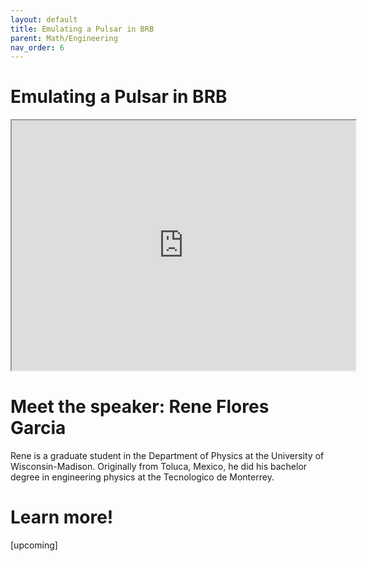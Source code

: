```yaml
---
layout: default
title: Emulating a Pulsar in BRB
parent: Math/Engineering
nav_order: 6
---
```


# Emulating a Pulsar in BRB

<iframe width="550" height="400"
    src="https://youtube.com/embed/wc1Yr5N_jA0">
</iframe>

# Meet the speaker: Rene Flores Garcia

Rene is a graduate student in the Department of Physics at the University of Wisconsin-Madison. Originally from Toluca, Mexico, he did his bachelor degree in engineering physics at the Tecnologico de Monterrey.

# Learn more!

[upcoming]